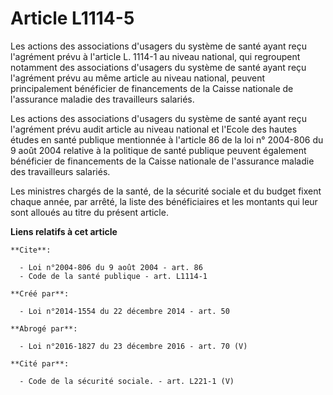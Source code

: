 # Article L1114-5

Les actions des associations d'usagers du système de santé ayant reçu l'agrément prévu à l'article L. 1114-1 au niveau
national, qui regroupent notamment des associations d'usagers du système de santé ayant reçu l'agrément prévu au même article
au niveau national, peuvent principalement bénéficier de financements de la Caisse nationale de l'assurance maladie des
travailleurs salariés. 

Les actions des associations d'usagers du système de santé ayant reçu l'agrément prévu audit article au niveau national et
l'Ecole des hautes études en santé publique mentionnée à l'article 86 de la loi n° 2004-806 du 9 août 2004 relative à la
politique de santé publique peuvent également bénéficier de financements de la Caisse nationale de l'assurance maladie des
travailleurs salariés. 

Les ministres chargés de la santé, de la sécurité sociale et du budget fixent chaque année, par arrêté, la liste des
bénéficiaires et les montants qui leur sont alloués au titre du présent article.

**Liens relatifs à cet article**

	**Cite**:

	  - Loi n°2004-806 du 9 août 2004 - art. 86
	  - Code de la santé publique - art. L1114-1

	**Créé par**:

	  - Loi n°2014-1554 du 22 décembre 2014 - art. 50

	**Abrogé par**:

	  - Loi n°2016-1827 du 23 décembre 2016 - art. 70 (V)

	**Cité par**:

	  - Code de la sécurité sociale. - art. L221-1 (V)
